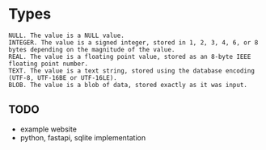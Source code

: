 # Types 

    NULL. The value is a NULL value.
    INTEGER. The value is a signed integer, stored in 1, 2, 3, 4, 6, or 8 bytes depending on the magnitude of the value.
    REAL. The value is a floating point value, stored as an 8-byte IEEE floating point number.
    TEXT. The value is a text string, stored using the database encoding (UTF-8, UTF-16BE or UTF-16LE).
    BLOB. The value is a blob of data, stored exactly as it was input.
    
   
## TODO

+ example website
+ python, fastapi, sqlite implementation

